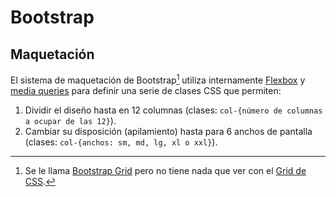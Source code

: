 # Bootstrap
## Maquetación

El sistema de maquetación de Bootstrap[^1] utiliza internamente [Flexbox](../../tema4/css/maquetacion-flex.html) y [media queries](../../tema4/css/responsive-mediaqueries.html) para definir una serie de clases CSS que permiten:
1. Dividir el diseño hasta en 12 columnas (clases: `col-{número de columnas a ocupar de las 12}`).
2. Cambiar su disposición (apilamiento) hasta para 6 anchos de pantalla (clases: `col-{anchos: sm, md, lg, xl o xxl}`).

[^1]: Se le llama [Bootstrap Grid](https://getbootstrap.com/docs/5.2/layout/grid/) pero no tiene nada que ver con el [Grid de CSS](../../tema4/css/maquetacion-grid.html).
